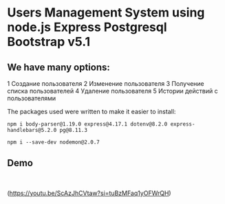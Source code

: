 # Users Management System using node.js Express Postgresql Bootstrap v5.1

## We have many options:

1 Создание пользователя
2 Изменение пользователя
3 Получение списка пользователей
4 Удаление пользователя
5 Истории действий с пользователями

The packages used were written to make it easier to install:

```
npm i body-parser@1.19.0 express@4.17.1 dotenv@8.2.0 express-handlebars@5.2.0 pg@8.11.3
```

```
npm i --save-dev nodemon@2.0.7
```

## Demo
<br>

(https://youtu.be/ScAzJhCVtaw?si=tuBzMFaq1yOFWrQH)

